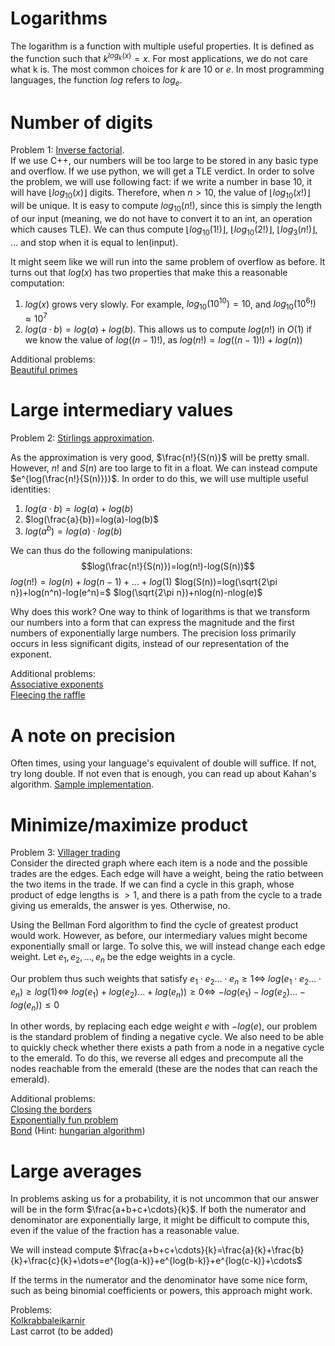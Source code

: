 
# Logarithms

The logarithm is a function with multiple useful properties. It is defined as the function such that $k^{log_k(x)}=x$. For most applications, we do not care what k is. The most common choices for $k$ are $10$ or $e$. In most programming languages, the function $log$ refers to $log_e$.

# Number of digits

Problem 1: [Inverse factorial](https://open.kattis.com/problems/inversefactorial).\
If we use C++, our numbers will be too large to be stored in any basic type and overflow. If we use python, we will get a TLE verdict. In order to solve the problem, we will use following fact: if we write a number in base 10, it will have $\lfloor log_{10}(x) \rfloor$ digits. Therefore, when $n>10$, the value of $\lfloor log_{10}(x!) \rfloor$ will be unique. It is easy to compute $log_{10}(n!)$, since this is simply the length of our input (meaning, we do not have to convert it to an int, an operation which causes TLE). We can thus compute $\lfloor log_{10}(1!) \rfloor$, $\lfloor log_{10}(2!) \rfloor$, $\lfloor log_{3}(n!) \rfloor$, $\dots$ and stop when it is equal to len(input).

It might seem like we will run into the same problem of overflow as before. It turns out that $log(x)$ has two properties that make this a reasonable computation:
1. $log(x)$ grows very slowly. For example, $log_{10}(10^{10})=10$, and $log_{10}(10^6!) \approx 10^7$
2. $log(a \cdot b)=log(a)+log(b)$. This allows us to compute $log(n!)$ in $O(1)$ if we know the value of $log((n-1)!)$, as $log(n!)=log((n-1)!)+log(n))$

Additional problems: \
[Beautiful primes](https://open.kattis.com/problems/beautifulprimes)


# Large intermediary values

Problem 2: [Stirlings approximation](https://open.kattis.com/problems/stirlingsapproximation).

As the approximation is very good, $\frac{n!}{S(n)}$ will be pretty small. However, $n!$ and $S(n)$ are too large to fit in a float. We can instead compute $e^{log(\frac{n!}{S(n)})}$. In order to do this, we will use multiple useful identities:
1. $log(a \cdot b)=log(a)+log(b)$
2. $log(\frac{a}{b})=log(a)-log(b)$
3. $log(a^b)=log(a) \cdot log(b)$

We can thus do the following manipulations:
$$log(\frac{n!}{S(n)})=log(n!)-log(S(n))$$
$log(n!)=log(n)+log(n-1)+\dots+log(1)$
$log(S(n))=log(\sqrt{2\pi n})+log(n^n)-log(e^n)=$
$log(\sqrt{2\pi n})+nlog(n)-nlog(e)$

Why does this work? One way to think of logarithms is that we transform our numbers into a form that can express the magnitude and the first numbers of exponentially large numbers. The precision loss primarily occurs in less significant digits, instead of our representation of the exponent. 

Additional problems: \
[Associative exponents](https://open.kattis.com/problems/associativeexponents) \
[Fleecing the raffle](https://open.kattis.com/problems/raffle)

# A note on precision

Often times, using your language's equivalent of double will suffice. If not, try long double. If not even that is enough, you can read up about Kahan's algorithm.  [Sample implementation](https://github.com/Matistjati/CP-templates/blob/master/content/number-theory/kahan.cpp).

# Minimize/maximize product

Problem 3: [Villager trading](https://open.kattis.com/problems/villagertrading) \
Consider the directed graph where each item is a node and the possible trades are the edges. Each edge will have a weight, being the ratio between the two items in the trade. If we can find a cycle in this graph, whose product of edge lengths is $>1$, and there is a path from the cycle to a trade giving us emeralds, the answer is yes. Otherwise, no.

Using the Bellman Ford algorithm to find the cycle of greatest product would work. However, as before, our intermediary values might become exponentially small or large. To solve this, we will instead change each edge weight. Let $e_1,e_2,\dots, e_n$ be the edge weights in a cycle.

Our problem thus such weights that satisfy
$e_1 \cdot e_2 \dots \cdot e_n \geq 1 \iff$
$log(e_1 \cdot e_2 \dots \cdot e_n) \geq log(1) \iff$
$log(e_1) + log(e_2) \dots + log(e_n)) \geq 0 \iff$ 
$-log(e_1) - log(e_2) \dots - log(e_n)) \leq 0$ 

In other words, by replacing each edge weight $e$ with $-log(e)$, our problem is the standard problem of finding a negative cycle. We also need to be able to quickly check whether there exists a path from a node in a negative cycle to the emerald. To do this, we reverse all edges and precompute all the nodes reachable from the emerald (these are the nodes that can reach the emerald).

Additional problems: \
[Closing the borders](https://open.kattis.com/problems/closingtheborders) \
[Exponentially fun problem](https://open.kattis.com/problems/exponentiallyfun) \
[Bond](https://open.kattis.com/problems/bond)  (Hint: [hungarian algorithm](https://github.com/kth-competitive-programming/kactl/blob/main/content/graph/WeightedMatching.h))

# Large averages
In problems asking us for a probability, it is not uncommon that our answer will be in the form $\frac{a+b+c+\cdots}{k}$. If both the numerator and denominator are exponentially large, it might be difficult to compute this, even if the value of the fraction has a reasonable value. 

We will instead compute 
$\frac{a+b+c+\cdots}{k}=\frac{a}{k}+\frac{b}{k}+\frac{c}{k}+\dots=e^{log(a-k)}+e^{log(b-k)}+e^{log(c-k)}+\cdots$

If the terms in the numerator and the denominator have some nice form, such as being binomial coefficients or powers, this approach might work.

Problems: \
[Kolkrabbaleikarnir](https://open.kattis.com/problems/kolkrabbaleikarnir) \
Last carrot (to be added)
